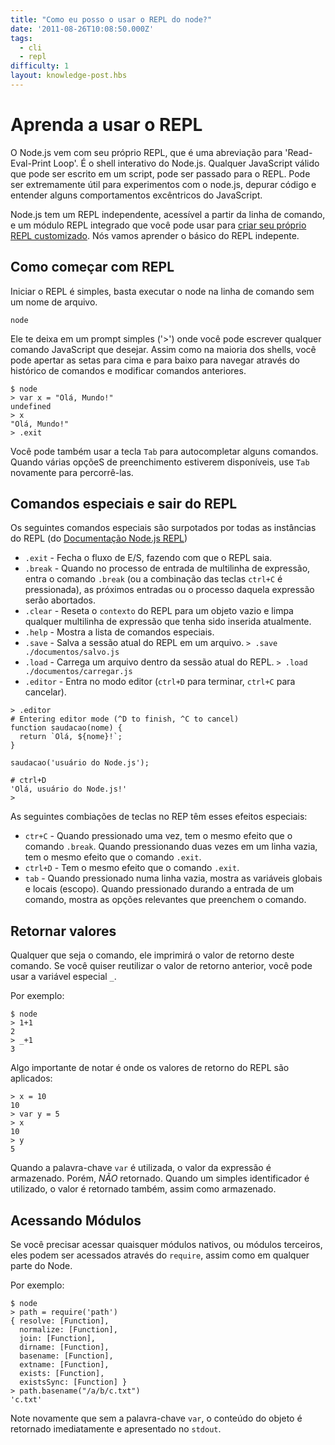 ```yaml
---
title: "Como eu posso o usar o REPL do node?"
date: '2011-08-26T10:08:50.000Z'
tags:
  - cli
  - repl
difficulty: 1
layout: knowledge-post.hbs
---
```


# Aprenda a usar o REPL

O Node.js vem com seu próprio REPL, que é uma abreviação para 'Read-Eval-Print Loop'. É o shell interativo do Node.js. Qualquer JavaScript válido que pode ser escrito em um script, pode ser passado para o REPL. Pode ser extremamente útil para experimentos com o node.js, depurar código e entender alguns comportamentos excêntricos do JavaScript.

Node.js tem um REPL independente, acessível a partir da linha de comando, e um módulo REPL integrado que você pode usar para
[criar seu próprio REPL customizado](https://nodejs.org/api/repl.html#repl_repl). Nós vamos aprender o básico do REPL indepente.

## Como começar com REPL

Iniciar o REPL é simples, basta executar o node na linha de comando sem um nome de arquivo.

```shell
node
```

Ele te deixa em um prompt simples ('>') onde você pode escrever qualquer comando JavaScript que desejar. Assim como na maioria dos shells, você pode apertar as setas para cima e para baixo para navegar através do histórico de comandos e modificar comandos anteriores.

```shell
$ node
> var x = "Olá, Mundo!"
undefined
> x
"Olá, Mundo!"
> .exit
```

Você pode também usar a tecla `Tab` para autocompletar alguns comandos. Quando várias opçõeS de preenchimento estiverem disponíveis, use `Tab` novamente para percorrê-las.

## Comandos especiais e sair do REPL

Os seguintes comandos especiais são surpotados por todas as instâncias do REPL (do [Documentação Node.js REPL](https://nodejs.org/api/repl.html#repl_commands_and_special_keys))

* `.exit` - Fecha o fluxo de E/S, fazendo com que o REPL saia.
* `.break` - Quando no processo de entrada de multilinha de expressão, entra o comando `.break` (ou a combinação das teclas `ctrl+C` é pressionada), as próximos entradas ou o processo daquela expressão serão abortados.
* `.clear` - Reseta o `contexto` do REPL para um objeto vazio e limpa qualquer multilinha de expressão que tenha sido inserida atualmente.
* `.help` - Mostra a lista de comandos especiais.
* `.save` - Salva a sessão atual do REPL em um arquivo.
  `> .save ./documentos/salvo.js`
* `.load` - Carrega um arquivo dentro da sessão atual do REPL.
  `> .load ./documentos/carregar.js`
* `.editor` - Entra no modo editor (`ctrl+D` para terminar, `ctrl+C` para cancelar).

```shell
> .editor
# Entering editor mode (^D to finish, ^C to cancel)
function saudacao(nome) {
  return `Olá, ${nome}!`;
}

saudacao('usuário do Node.js');

# ctrl+D
'Olá, usuário do Node.js!'
>
```

As seguintes combiações de teclas no REP têm esses efeitos especiais:

* `ctr+C` - Quando pressionado uma vez, tem o mesmo efeito que o comando `.break`.
  Quando pressionando duas vezes em um linha vazia, tem o mesmo efeito que o comando `.exit`.
* `ctrl+D` - Tem o mesmo efeito que o comando `.exit`.
* `tab` - Quando pressionado numa linha vazia, mostra as variáveis globais e locais (escopo).
  Quando pressionado durando a entrada de um comando, mostra as opções relevantes que preenchem o comando.

## Retornar valores

Qualquer que seja o comando, ele imprimirá o valor de retorno deste comando. Se você quiser reutilizar o valor de retorno anterior, você pode usar a variável especial `_`.

Por exemplo:
```shell
$ node
> 1+1
2
> _+1
3
```

Algo importante de notar é onde os valores de retorno do REPL são aplicados:

```shell
> x = 10
10
> var y = 5
> x
10
> y
5
```

Quando a palavra-chave `var` é utilizada, o valor da expressão é armazenado. Porém, *NÃO* retornado. Quando um simples identificador é utilizado, o valor é retornado também, assim como armazenado.

## Acessando Módulos

Se você precisar acessar quaisquer módulos nativos, ou módulos terceiros, eles podem ser acessados através do `require`, assim como em qualquer parte do Node.

Por exemplo:

```shell
$ node
> path = require('path')
{ resolve: [Function],
  normalize: [Function],
  join: [Function],
  dirname: [Function],
  basename: [Function],
  extname: [Function],
  exists: [Function],
  existsSync: [Function] }
> path.basename("/a/b/c.txt")
'c.txt'
```

Note novamente que sem a palavra-chave `var`, o conteúdo do objeto é retornado imediatamente e apresentado no `stdout`.
